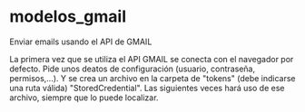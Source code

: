 # modelos_gmail
Enviar emails usando el API de GMAIL

La primera vez que se utiliza el API GMAIL se conecta con el navegador por defecto. Pide unos deatos de configuración (usuario, contraseña, permisos,...). Y se crea un archivo en la carpeta de "tokens" (debe indicarse una ruta válida) "StoredCredential". Las siguientes veces hará uso de ese archivo, siempre que lo puede localizar.
